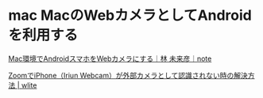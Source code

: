 # mac MacのWebカメラとしてAndroidを利用する
[Mac環境でAndroidスマホをWebカメラにする｜林 未来彦｜note](https://note.com/mikihiko_hayashi/n/n3878070d9370)

[ZoomでiPhone（Iriun Webcam）が外部カメラとして認識されない時の解決方法 | wlite](https://wliteblog.com/zoom-iphone-iriun-webcam/)